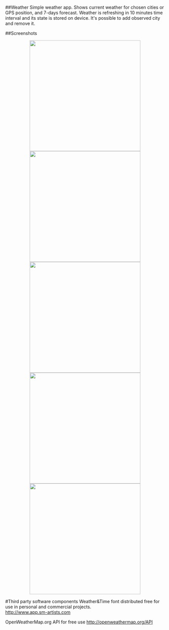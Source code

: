 ##Weather
Simple weather app. Shows current weather for chosen cities or GPS position, and 7-days forecast. Weather is refreshing in 10 minutes time interval and its state is stored on device. It's possible to add observed city and remove it.

##Screenshots
<p>
  <center>
    <img src="http://imageshack.com/a/img829/2048/fjha.png" height="350" align="center" />
    <img src="http://imageshack.com/a/img585/197/oytu.png" height="350" align="center" />
    <img src="http://imageshack.com/a/img28/1714/nhrf.png" height="350" align="center" />
    <img src="http://imageshack.com/a/img577/669/f3eb.png" height="350" align="center" />
    <img src="http://imageshack.com/a/img199/6789/ht5r.png" height="350" align="center" />
  </center>
</p>

#Third party software components
Weather&Time font distributed free for use in personal and commercial projects.
<br />
http://www.app.sm-artists.com


OpenWeatherMap.org API for free use
http://openweathermap.org/API
